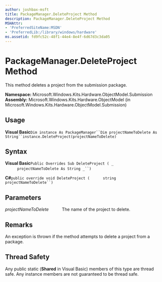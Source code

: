 ```yaml
---
author: joshbax-msft
title: PackageManager.DeleteProject Method
description: PackageManager.DeleteProject Method
MSHAttr:
- 'PreferredSiteName:MSDN'
- 'PreferredLib:/library/windows/hardware'
ms.assetid: fd9fc52c-48f1-44e4-8e4f-6d67d3c3da05
---
```


# PackageManager.DeleteProject Method


This method deletes a project from the submission package.

**Namespace:** Microsoft.Windows.Kits.Hardware.ObjectModel.Submission **Assembly:** Microsoft.Windows.Kits.Hardware.ObjectModel (in Microsoft.Windows.Kits.Hardware.ObjectModel.Submission)

## Usage


**Visual Basic**`Dim instance As PackageManager``Dim projectNameToDelete As String``instance.DeleteProject(projectNameToDelete)`

## Syntax


**Visual Basic**`Public Overrides Sub DeleteProject ( _`           `projectNameToDelete As String _``)`

**C#**`public override void DeleteProject (`           `string projectNameToDelete``)`

## Parameters


*projectNameToDelete*           The name of the project to delete.

## Remarks


An exception is thrown if the method attempts to delete a project from a package.

## Thread Safety


Any public static (**Shared** in Visual Basic) members of this type are thread safe. Any instance members are not guaranteed to be thread safe.

 

 






